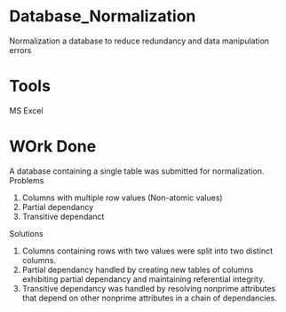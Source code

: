 # Database_Normalization
Normalization a database to reduce redundancy and data manipulation errors

# Tools
MS Excel

# WOrk Done
A database containing a single table was submitted for normalization.
Problems
1. Columns with multiple row values (Non-atomic values)
2. Partial dependancy
3. Transitive dependanct

Solutions
1. Columns containing rows with two values were split into two distinct columns.
2. Partial dependancy handled by creating new tables of columns exhibiting partial dependancy and maintaining referential integrity.
3. Transitive dependancy was handled by resolving nonprime attributes that depend on other nonprime attributes in a chain of dependancies.